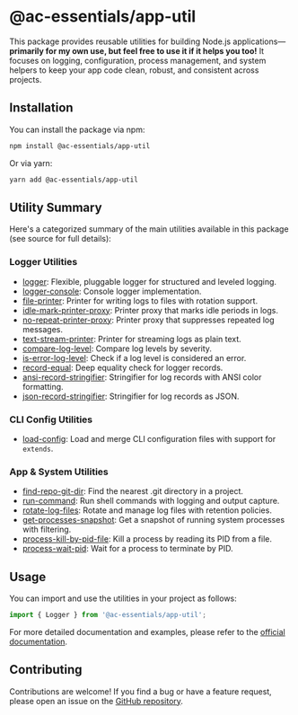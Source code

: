 
# @ac-essentials/app-util

This package provides reusable utilities for building Node.js applications—**primarily for my own use, but feel free to use it if it helps you too!** It focuses on logging, configuration, process management, and system helpers to keep your app code clean, robust, and consistent across projects.

## Installation

You can install the package via npm:

```bash
npm install @ac-essentials/app-util
```

Or via yarn:

```bash
yarn add @ac-essentials/app-util
```

## Utility Summary

Here's a categorized summary of the main utilities available in this package (see source for full details):

### Logger Utilities

- [logger](src/logger/logger.ts): Flexible, pluggable logger for structured and leveled logging.
- [logger-console](src/logger/logger-console.ts): Console logger implementation.
- [file-printer](src/logger/printers/file-printer.ts): Printer for writing logs to files with rotation support.
- [idle-mark-printer-proxy](src/logger/printers/idle-mark-printer-proxy.ts): Printer proxy that marks idle periods in logs.
- [no-repeat-printer-proxy](src/logger/printers/no-repeat-printer-proxy.ts): Printer proxy that suppresses repeated log messages.
- [text-stream-printer](src/logger/printers/text-stream-printer.ts): Printer for streaming logs as plain text.
- [compare-log-level](src/logger/util/compare-log-level.ts): Compare log levels by severity.
- [is-error-log-level](src/logger/util/is-error-log-level.ts): Check if a log level is considered an error.
- [record-equal](src/logger/util/record-equal.ts): Deep equality check for logger records.
- [ansi-record-stringifier](src/logger/util/record-stringifiers/ansi-record-stringifier.ts): Stringifier for log records with ANSI color formatting.
- [json-record-stringifier](src/logger/util/record-stringifiers/json-record-stringifier.ts): Stringifier for log records as JSON.

### CLI Config Utilities

- [load-config](src/cli-config/load-config.ts): Load and merge CLI configuration files with support for `extends`.

### App & System Utilities

- [find-repo-git-dir](src/find-repo-git-dir.ts): Find the nearest .git directory in a project.
- [run-command](src/run-command.ts): Run shell commands with logging and output capture.
- [rotate-log-files](src/system/fs/rotate-log-files.ts): Rotate and manage log files with retention policies.
- [get-processes-snapshot](src/system/os/get-processes-snapshot.ts): Get a snapshot of running system processes with filtering.
- [process-kill-by-pid-file](src/system/os/process-kill-by-pid-file.ts): Kill a process by reading its PID from a file.
- [process-wait-pid](src/system/os/process-wait-pid.ts): Wait for a process to terminate by PID.

## Usage

You can import and use the utilities in your project as follows:

```typescript
import { Logger } from '@ac-essentials/app-util';
```

For more detailed documentation and examples, please refer to the [official documentation](https://anthochamp.github.io/node-essentials/app-util/).

## Contributing

Contributions are welcome! If you find a bug or have a feature request, please open an issue on the [GitHub repository](https://github.com/anthochamp/node-essentials).
